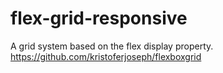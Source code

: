 # flex-grid-responsive
A grid system based on the flex display property.  
https://github.com/kristoferjoseph/flexboxgrid

